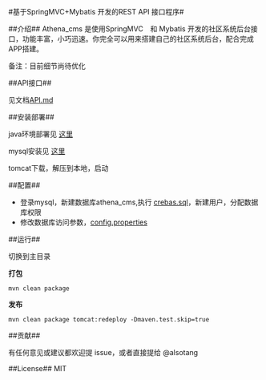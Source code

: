 #基于SpringMVC+Mybatis 开发的REST API 接口程序#

##介绍##
Athena_cms 是使用SpringMVC　和 Mybatis 开发的社区系统后台接口，功能丰富，小巧迅速。你完全可以用来搭建自己的社区系统后台，配合完成APP搭建。

备注：目前细节尚待优化

##API接口##

见文档[API.md](API.md)

##安装部署##

java环境部署见 [这里](http://jingyan.baidu.com/article/e75aca85b29c3b142edac6a8.html)

mysql安装见 [这里](http://jingyan.baidu.com/article/f3ad7d0ffc061a09c3345bf0.html)

tomcat下载，解压到本地，启动

##配置##
- 登录mysql，新建数据库athena_cms,执行 [crebas.sql](/doc/crebas.sql)，新建用户，分配数据库权限
- 修改数据库访问参数，[config.properties](/athena-cms/controller/src/main/resources/data/config.properties)

##运行##

切换到主目录

**打包**

    mvn clean package

**发布**

    mvn clean package tomcat:redeploy -Dmaven.test.skip=true

##贡献##

有任何意见或建议都欢迎提 issue，或者直接提给 @alsotang

##License##
MIT

